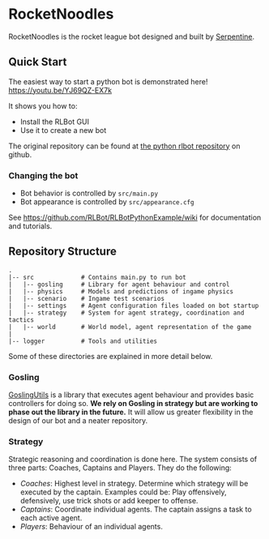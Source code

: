 # RocketNoodles
RocketNoodles is the rocket league bot designed and built by [Serpentine](serpentinai.nl). 

## Quick Start
The easiest way to start a python bot is demonstrated here!
https://youtu.be/YJ69QZ-EX7k

It shows you how to:
- Install the RLBot GUI
- Use it to create a new bot

The original repository can be found at 
[the python rlbot repository](https://github.com/RLBot/RLBotPythonExample) on github.

### Changing the bot

- Bot behavior is controlled by `src/main.py`
- Bot appearance is controlled by `src/appearance.cfg`

See https://github.com/RLBot/RLBotPythonExample/wiki for documentation and tutorials.

## Repository Structure
```
.
|-- src             # Contains main.py to run bot                     
|   |-- gosling     # Library for agent behaviour and control
|   |-- physics     # Models and predictions of ingame physics
|   |-- scenario    # Ingame test scenarios
|   |-- settings    # Agent configuration files loaded on bot startup
|   |-- strategy    # System for agent strategy, coordination and tactics
|   |-- world       # World model, agent representation of the game
|
|-- logger          # Tools and utilities
```
Some of these directories are explained in more detail below. 

### Gosling
[GoslingUtils](https://github.com/ddthj/GoslingUtils) is a library that executes agent behaviour
and provides basic controllers for doing so. **We rely on Gosling in strategy but are 
working to phase out the library in the future.** It will allow us greater flexibility
in the design of our bot and a neater repository.

### Strategy
Strategic reasoning and coordination is done here. The system consists of three parts: 
Coaches, Captains and Players. They do the following:
- _Coaches_: Highest level in strategy. Determine which strategy will be executed by the captain.
Examples could be: Play offensively, defensively, use trick shots or add keeper to offense.
- _Captains_: Coordinate individual agents. The captain assigns a task to each active agent. 
- _Players_: Behaviour of an individual agents. 